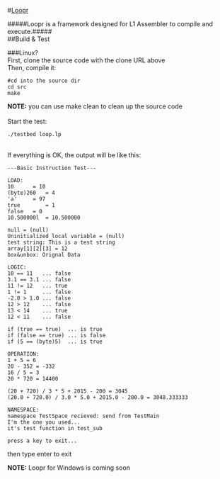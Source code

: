 #[Loopr](https://github.com/Byrd-Lin/Loopr "Loopr Github Page")

#####Loopr is a framework designed for L1 Assembler to compile and execute.#####
<br/>
##Build & Test

###Linux?<br/>
First, clone the source code with the clone URL above<br/>
Then, compile it:<br/>

    #cd into the source dir
    cd src
    make

**NOTE:** you can use make clean to clean up the source code<br/><br/>
Start the test:

    ./testbed loop.lp

<br/>
If everything is OK, the output will be like this:

    ---Basic Instruction Test---

    LOAD:
    10		= 10
    (byte)260	= 4
    'a'		= 97
    true		= 1
    false	= 0
    10.500000l	= 10.500000

    null = (null)
    Uninitialized local variable = (null)
    test string: This is a test string
    array[1][2][3] = 12
    box&unbox: Orignal Data

    LOGIC:
    10 == 11   ... false
    3.1 == 3.1 ... false
    11 != 12   ... true
    1 != 1     ... false
    -2.0 > 1.0 ... false
    12 > 12    ... false
    13 < 14    ... true
    12 < 11    ... false

    if (true == true)  ... is true
    if (false == true) ... is false
    if (5 == (byte)5)  ... is true

    OPERATION:
    1 + 5 = 6
    20 - 352 = -332
    16 / 5 = 3
    20 * 720 = 14400

    (20 + 720) / 3 * 5 + 2015 - 200 = 3045
    (20.0 + 720.0) / 3.0 * 5.0 + 2015.0 - 200.0 = 3048.333333

    NAMESPACE:
    namespace TestSpace recieved: send from TestMain
    I'm the one you used...
    it's test function in test_sub

    press a key to exit...
then type enter to exit

**NOTE:** Loopr for Windows is coming soon
<br/><br/>
